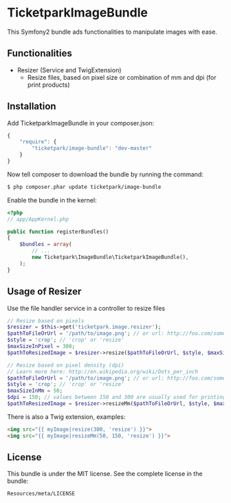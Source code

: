 # TicketparkImageBundle

This Symfony2 bundle ads functionalities to manipulate images with ease.

## Functionalities
* Resizer (Service and TwigExtension)
    * Resize files, based on pixel size or combination of mm and dpi (for print products)

## Installation

Add TicketparkImageBundle in your composer.json:

```js
{
    "require": {
        "ticketpark/image-bundle": "dev-master"
    }
}
```

Now tell composer to download the bundle by running the command:

``` bash
$ php composer.phar update ticketpark/image-bundle
```

Enable the bundle in the kernel:

``` php
<?php
// app/AppKernel.php

public function registerBundles()
{
    $bundles = array(
        // ...
        new Ticketpark\ImageBundle\TicketparkImageBundle(),
    );
}
```
## Usage of Resizer
Use the file handler service in a controller to resize files

``` php
// Resize based on pixels
$resizer = $this->get('ticketpark.image.resizer');
$pathToFileOrUrl = '/path/to/image.png'; // or url: http://foo.com/someimage.jpg
$style = 'crop'; // 'crop' or 'resize'
$maxSizeInPixel = 300;
$pathToResizedImage = $resizer->resize($pathToFileOrUrl, $style, $maxSizeInPixel);

// Resize based on pixel density (dpi)
// Learn more here: http://en.wikipedia.org/wiki/Dots_per_inch
$pathToFileOrUrl = '/path/to/image.png'; // or url: http://foo.com/someimage.jpg
$style = 'crop'; // 'crop' or 'resize'
$maxSizeInMm = 50;
$dpi = 150; // values between 150 and 300 are usually used for printing
$pathToResizedImage = $resizer->resizeMm($pathToFileOrUrl, $style, $maxSizeInMm, $dpi);
```
    
There is also a Twig extension, examples:
``` html
<img src="{{ myImage|resize(300, 'resize') }}">
<img src="{{ myImage|resizeMm(50, 150, 'resize') }}">
```


## License
This bundle is under the MIT license. See the complete license in the bundle:

    Resources/meta/LICENSE
